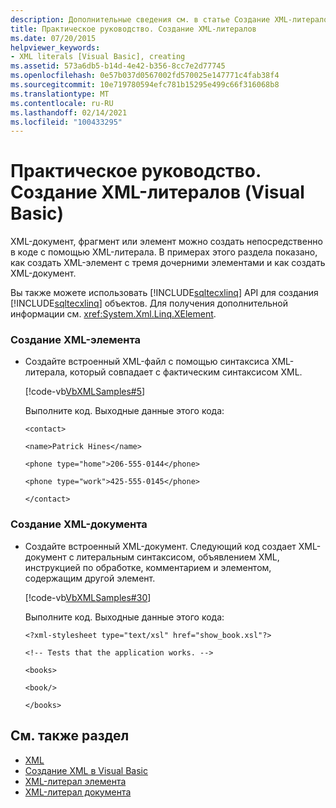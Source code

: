 ```yaml
---
description: Дополнительные сведения см. в статье Создание XML-литералов (Visual Basic).
title: Практическое руководство. Создание XML-литералов
ms.date: 07/20/2015
helpviewer_keywords:
- XML literals [Visual Basic], creating
ms.assetid: 573a6db5-b14d-4e42-b356-8cc7e2d77745
ms.openlocfilehash: 0e57b037d0567002fd570025e147771c4fab38f4
ms.sourcegitcommit: 10e719780594efc781b15295e499c66f316068b8
ms.translationtype: MT
ms.contentlocale: ru-RU
ms.lasthandoff: 02/14/2021
ms.locfileid: "100433295"
---
```

# <a name="how-to-create-xml-literals-visual-basic"></a>Практическое руководство. Создание XML-литералов (Visual Basic)

XML-документ, фрагмент или элемент можно создать непосредственно в коде с помощью XML-литерала. В примерах этого раздела показано, как создать XML-элемент с тремя дочерними элементами и как создать XML-документ.  
  
 Вы также можете использовать [!INCLUDE[sqltecxlinq](~/includes/sqltecxlinq-md.md)] API для создания [!INCLUDE[sqltecxlinq](~/includes/sqltecxlinq-md.md)] объектов. Для получения дополнительной информации см. <xref:System.Xml.Linq.XElement>.  
  
### <a name="to-create-an-xml-element"></a>Создание XML-элемента  
  
- Создайте встроенный XML-файл с помощью синтаксиса XML-литерала, который совпадает с фактическим синтаксисом XML.  
  
     [!code-vb[VbXMLSamples#5](~/samples/snippets/visualbasic/VS_Snippets_VBCSharp/VbXMLSamples/VB/XMLSamples2.vb#5)]  
  
     Выполните код. Выходные данные этого кода:  
  
     `<contact>`  
  
     `<name>Patrick Hines</name>`  
  
     `<phone type="home">206-555-0144</phone>`  
  
     `<phone type="work">425-555-0145</phone>`  
  
     `</contact>`  
  
### <a name="to-create-an-xml-document"></a>Создание XML-документа  
  
- Создайте встроенный XML-документ. Следующий код создает XML-документ с литеральным синтаксисом, объявлением XML, инструкцией по обработке, комментарием и элементом, содержащим другой элемент.  
  
     [!code-vb[VbXMLSamples#30](~/samples/snippets/visualbasic/VS_Snippets_VBCSharp/VbXMLSamples/VB/XMLSamples13.vb#30)]  
  
     Выполните код. Выходные данные этого кода:  
  
     `<?xml-stylesheet type="text/xsl" href="show_book.xsl"?>`  
  
     `<!-- Tests that the application works. -->`  
  
     `<books>`  
  
     `<book/>`  
  
     `</books>`  
  
## <a name="see-also"></a>См. также раздел

- [XML](index.md)
- [Создание XML в Visual Basic](creating-xml.md)
- [XML-литерал элемента](../../../language-reference/xml-literals/xml-element-literal.md)
- [XML-литерал документа](../../../language-reference/xml-literals/xml-document-literal.md)
